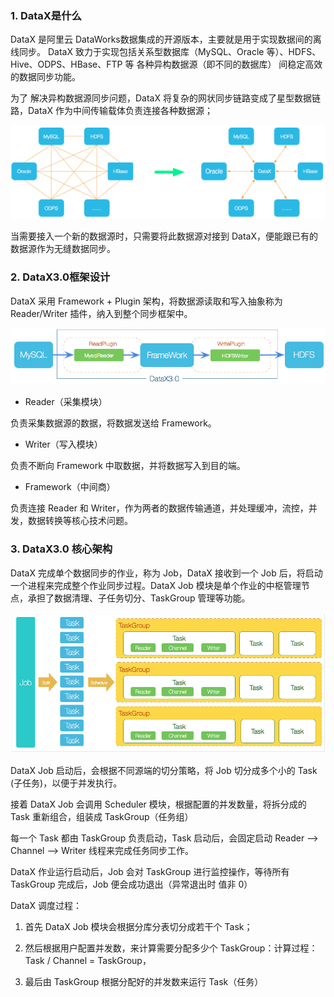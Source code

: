 ### 1. DataX是什么

DataX 是阿里云 DataWorks数据集成的开源版本，主要就是用于实现数据间的离线同步。 DataX 致力于实现包括关系型数据库（MySQL、Oracle 等）、HDFS、Hive、ODPS、HBase、FTP 等 各种异构数据源（即不同的数据库） 间稳定高效的数据同步功能。

为了 解决异构数据源同步问题，DataX 将复杂的网状同步链路变成了星型数据链路，DataX 作为中间传输载体负责连接各种数据源；

![](../../assets/images/DataLake/attachments/数据采集03：数据集成工具DataX_image_0.png)

当需要接入一个新的数据源时，只需要将此数据源对接到 DataX，便能跟已有的数据源作为无缝数据同步。

### 2. DataX3.0框架设计

DataX 采用 Framework + Plugin 架构，将数据源读取和写入抽象称为 Reader/Writer 插件，纳入到整个同步框架中。

![](../../assets/images/DataLake/attachments/数据采集03：数据集成工具DataX_image_1.png)

- Reader（采集模块）

负责采集数据源的数据，将数据发送给 Framework。

- Writer（写入模块）

负责不断向 Framework 中取数据，并将数据写入到目的端。

- Framework（中间商）

负责连接 Reader 和 Writer，作为两者的数据传输通道，并处理缓冲，流控，并发，数据转换等核心技术问题。

### 3. DataX3.0 核心架构

DataX 完成单个数据同步的作业，称为 Job，DataX 接收到一个 Job 后，将启动一个进程来完成整个作业同步过程。DataX Job 模块是单个作业的中枢管理节点，承担了数据清理、子任务切分、TaskGroup 管理等功能。

![](../../assets/images/DataLake/attachments/数据采集03：数据集成工具DataX_image_2.png)

DataX Job 启动后，会根据不同源端的切分策略，将 Job 切分成多个小的 Task (子任务)，以便于并发执行。

接着 DataX Job 会调用 Scheduler 模块，根据配置的并发数量，将拆分成的 Task 重新组合，组装成 TaskGroup（任务组）

每一个 Task 都由 TaskGroup 负责启动，Task 启动后，会固定启动 Reader --> Channel --> Writer 线程来完成任务同步工作。

DataX 作业运行启动后，Job 会对 TaskGroup 进行监控操作，等待所有 TaskGroup 完成后，Job 便会成功退出（异常退出时 值非 0）

DataX 调度过程：

1. 首先 DataX Job 模块会根据分库分表切分成若干个 Task；

1. 然后根据用户配置并发数，来计算需要分配多少个 TaskGroup：计算过程：Task / Channel = TaskGroup，

1. 最后由 TaskGroup 根据分配好的并发数来运行 Task（任务）